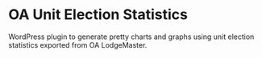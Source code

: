 # OA Unit Election Statistics

WordPress plugin to generate pretty charts and graphs using unit election statistics exported from OA LodgeMaster.

